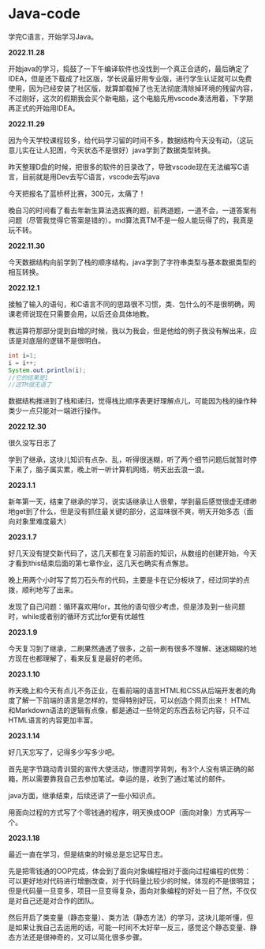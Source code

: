 # Java-code
学完C语言，开始学习Java。

**2022.11.28**

开始java的学习，捣鼓了一下午编译软件也没找到一个真正合适的，最后确定了IDEA，但是还下载成了社区版，学长说最好用专业版，进行学生认证就可以免费使用，因为已经安装了社区版，就算卸载掉了也无法彻底清除掉环境的残留内容，不过刚好，这次的假期我会买个新电脑，这个电脑先用vscode凑活用着，下学期再正式的开始用IDEA。

**2022.11.29**

因为今天学校课程较多，给代码学习留的时间不多，数据结构今天没有动，（这玩意儿实在让人犯困，今天状态不是很好）java学到了数据类型转换。

昨天整理D盘的时候，把很多的软件的目录改了，导致vscode现在无法编写C语言，目前就是用Dev去写C语言，vscode去写java

今天把报名了蓝桥杯比赛，300元，太痛了！

晚自习的时间看了看去年新生算法选拔赛的题，前两道题，一道不会，一道答案有问题（尽管我觉得它答案是错的）。md算法真TM不是一般人能玩得了的，我真是玩不转。


**2022.11.30**

今天数据结构向前学到了栈的顺序结构，java学到了字符串类型与基本数据类型的相互转换。

**2022.12.1**

接触了输入的语句，和C语言不同的思路很不习惯，类、包什么的不是很明确，网课老师说现在只需要会用，以后还会具体地教。

教运算符那部分提到自增的时候，我以为我会，但是他给的例子我没有解出来，应该是对底层的逻辑不是很明白。

```java
int i=1;
i = i++;
System.out.println(i);
//它的结果是1
//这TM很无语了
```
数据结构推进到了栈和递归，觉得栈比顺序表更好理解点儿，可能因为栈的操作种类少一点只能对一端进行操作。

**2022.12.30**

很久没写日志了

学到了继承，这块儿知识有点杂、乱，听得很迷糊，听了两个细节问题后就暂时停下来了，脑子属实累，晚上听一听计算机网络，明天出去浪一浪。

**2023.1.1**

新年第一天，结束了继承的学习，说实话继承让人很晕，学到最后感觉很虚无缥缈地get到了什么，但是没有抓住最关键的部分，这滋味很不爽，明天开始多态（面向对象里难度最大）

**2023.1.7**

好几天没有提交新代码了，这几天都在复习前面的知识，从数组的创建开始，今天才看到this结束后面的第七章作业，这几天也确实有点懈怠。

晚上用两个小时写了剪刀石头布的代码，主要是卡在记分板块了，经过同学的点拨，顺利地写了出来。

发现了自己问题：循环喜欢用for，其他的语句很少考虑，但是涉及到一些问题时，while或者别的循环方式比for更有优越性

**2023.1.9**

今天复习到了继承，二刷果然通透了很多，之前一刷有很多不理解、迷迷糊糊的地方现在也都理解了，看来反复是最好的老师。

**2023.1.10**

昨天晚上和今天有点儿不务正业，在看前端的语言HTML和CSS从后端开发者的角度了解一下前端的语言是怎样的，觉得特别好玩，可以创造个网页出来！
HTML和Markdown语法的逻辑有点像，都是通过一些特定的东西去标记内容，只不过HTML语言的内容更加丰富。

**2023.1.14**

好几天忘写了，记得多少写多少吧。

首先是字节跳动青训营的宣传大使活动，惨遭同学背刺，有3个人没有填正确的邮箱，所以需要靠我自己去参加笔试。幸运的是，收到了通过笔试的邮件。

java方面，继承结束，后续还讲了一些小知识点。

用面向过程的方式写了个零钱通的程序，明天换成OOP（面向对象）方式再写一个。

**2023.1.18**

最近一直在学习，但是结束的时候总是忘记写日志。

先是把零钱通的OOP完成，体会到了面向对象编程相对于面向过程编程的优势：可以更好地对代码进行增删改查，对于代码量比较少的时候，体现的不是很明显；但是代码量一旦变多，项目一旦变得复杂，面向对象编程的好处一目了然，不仅仅是对自己还是对合作的团队。

然后开启了类变量（静态变量）、类方法（静态方法）的学习，这块儿能听懂，但是如果让我自己去运用的话，可能一时间不太好举一反三，感觉这个静态变量、静态方法还是很神奇的，又可以简化很多步骤。
